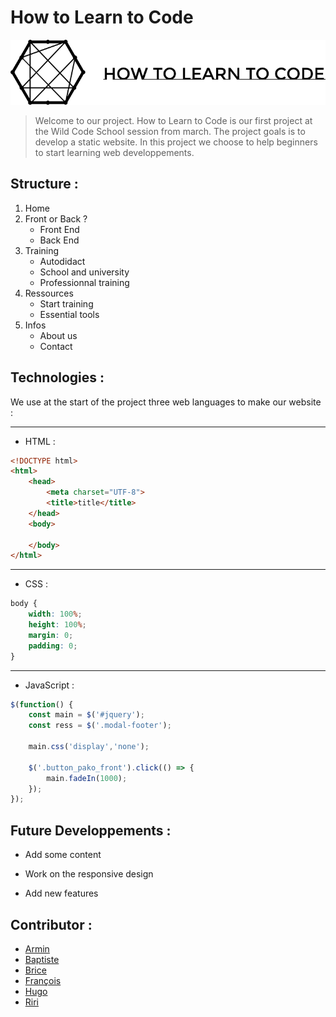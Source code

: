 # How to Learn to Code
![alt text](https://github.com/K0Si-003/lyon-0320-how-to-learn-to-code/blob/master/img/logo.png "Logo How to Learn to Code")

> Welcome to our project. How to Learn to Code is our first project at the Wild Code School session from march. The project goals is to develop a static website. In this project we choose to help beginners to start learning web developpements.
## Structure :
1. Home
2. Front or Back ?
   * Front End
   * Back End
3. Training
   * Autodidact
   * School and university 
   * Professionnal training
4. Ressources
   * Start training
   * Essential tools
5. Infos
   * About us
   * Contact
## Technologies :
We use at the start of the project three web languages to make our website :

---
* HTML :
```html
<!DOCTYPE html>
<html>
    <head>
        <meta charset="UTF-8">
        <title>title</title>
    </head>
    <body>
  
    </body>
</html>
```
---
* CSS :
```css
body {
    width: 100%;
    height: 100%;
    margin: 0;
    padding: 0;
}
```
---
* JavaScript :
```javascript
$(function() {
	const main = $('#jquery');
	const ress = $('.modal-footer');

    main.css('display','none');

	$('.button_pako_front').click(() => {
		main.fadeIn(1000);
	});
});
```
## Future Developpements :
* Add some content

* Work on the responsive design

* Add new features
## Contributor :
* [Armin](https://github.com/wdwcs)
* [Baptiste](https://github.com/Astarosa)
* [Brice](https://github.com/Pakorek)
* [François](https://github.com/fouhaha)
* [Hugo](https://github.com/K0Si-003)
* [Riri](https://github.com/riri6969)

